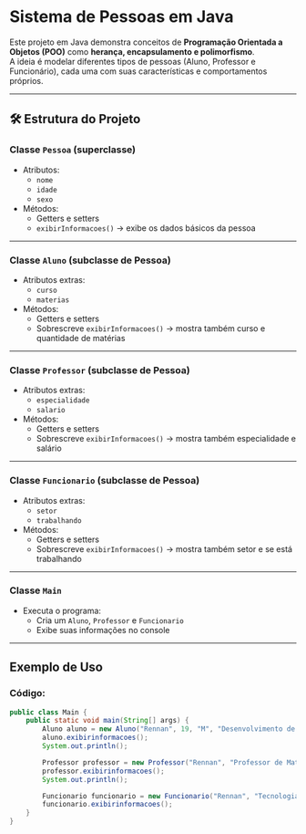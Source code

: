 # Sistema de Pessoas em Java

Este projeto em Java demonstra conceitos de **Programação Orientada a Objetos (POO)** como **herança, encapsulamento e polimorfismo**.  
A ideia é modelar diferentes tipos de pessoas (Aluno, Professor e Funcionário), cada uma com suas características e comportamentos próprios.  

---

## 🛠 Estrutura do Projeto

### **Classe `Pessoa` (superclasse)**
- Atributos:
  - `nome`
  - `idade`
  - `sexo`
- Métodos:
  - Getters e setters
  - `exibirInformacoes()` → exibe os dados básicos da pessoa

---

### **Classe `Aluno` (subclasse de Pessoa)**
- Atributos extras:
  - `curso`
  - `materias`
- Métodos:
  - Getters e setters
  - Sobrescreve `exibirInformacoes()` → mostra também curso e quantidade de matérias

---

### **Classe `Professor` (subclasse de Pessoa)**
- Atributos extras:
  - `especialidade`
  - `salario`
- Métodos:
  - Getters e setters
  - Sobrescreve `exibirInformacoes()` → mostra também especialidade e salário

---

### **Classe `Funcionario` (subclasse de Pessoa)**
- Atributos extras:
  - `setor`
  - `trabalhando`
- Métodos:
  - Getters e setters
  - Sobrescreve `exibirInformacoes()` → mostra também setor e se está trabalhando

---

### **Classe `Main`**
- Executa o programa:
  - Cria um `Aluno`, `Professor` e `Funcionario`
  - Exibe suas informações no console

---

##  Exemplo de Uso

### Código:
```java
public class Main {
    public static void main(String[] args) {
        Aluno aluno = new Aluno("Rennan", 19, "M", "Desenvolvimento de Sistemas", 6);
        aluno.exibirinformacoes();
        System.out.println();

        Professor professor = new Professor("Rennan", "Professor de Matemática", "M", 19, 5400);
        professor.exibirinformacoes();
        System.out.println();

        Funcionario funcionario = new Funcionario("Rennan", "Tecnologia", "M", 19, "Sim");
        funcionario.exibirinformacoes();
    }
}
